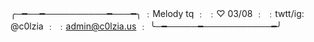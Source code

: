 ╭─━──━──────────━───━╮
﹕Melody tq          ﹕
﹕♡ 03/08            ﹕
﹕twtt/ig: @c0lzia   ﹕
﹕admin@c0lzia.us    ﹕
╰─━─────━───────────━╯
